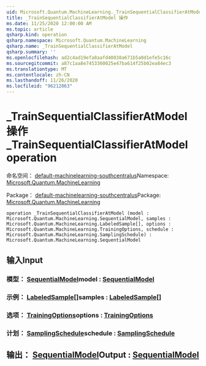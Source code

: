 ```yaml
---
uid: Microsoft.Quantum.MachineLearning._TrainSequentialClassifierAtModel
title: _TrainSequentialClassifierAtModel 操作
ms.date: 11/25/2020 12:00:00 AM
ms.topic: article
qsharp.kind: operation
qsharp.namespace: Microsoft.Quantum.MachineLearning
qsharp.name: _TrainSequentialClassifierAtModel
qsharp.summary: ''
ms.openlocfilehash: ad2c4ad19efa8aafd40838a671b5a0d1efe5c16c
ms.sourcegitcommit: a87c1aa8e7453360025e47ba614f25b02ea84ec3
ms.translationtype: MT
ms.contentlocale: zh-CN
ms.lasthandoff: 11/26/2020
ms.locfileid: "96212063"
---
```

# <a name="_trainsequentialclassifieratmodel-operation"></a><span data-ttu-id="9c563-102">_TrainSequentialClassifierAtModel 操作</span><span class="sxs-lookup"><span data-stu-id="9c563-102">_TrainSequentialClassifierAtModel operation</span></span>

<span data-ttu-id="9c563-103">命名空间： [default-machinelearning-southcentralus](xref:Microsoft.Quantum.MachineLearning)</span><span class="sxs-lookup"><span data-stu-id="9c563-103">Namespace: [Microsoft.Quantum.MachineLearning](xref:Microsoft.Quantum.MachineLearning)</span></span>

<span data-ttu-id="9c563-104">Package： [default-machinelearning-southcentralus](https://nuget.org/packages/Microsoft.Quantum.MachineLearning)</span><span class="sxs-lookup"><span data-stu-id="9c563-104">Package: [Microsoft.Quantum.MachineLearning](https://nuget.org/packages/Microsoft.Quantum.MachineLearning)</span></span>




```qsharp
operation _TrainSequentialClassifierAtModel (model : Microsoft.Quantum.MachineLearning.SequentialModel, samples : Microsoft.Quantum.MachineLearning.LabeledSample[], options : Microsoft.Quantum.MachineLearning.TrainingOptions, schedule : Microsoft.Quantum.MachineLearning.SamplingSchedule) : Microsoft.Quantum.MachineLearning.SequentialModel
```


## <a name="input"></a><span data-ttu-id="9c563-105">输入</span><span class="sxs-lookup"><span data-stu-id="9c563-105">Input</span></span>

### <a name="model--sequentialmodel"></a><span data-ttu-id="9c563-106">模型： [SequentialModel](xref:Microsoft.Quantum.MachineLearning.SequentialModel)</span><span class="sxs-lookup"><span data-stu-id="9c563-106">model : [SequentialModel](xref:Microsoft.Quantum.MachineLearning.SequentialModel)</span></span>




### <a name="samples--labeledsample"></a><span data-ttu-id="9c563-107">示例： [LabeledSample](xref:Microsoft.Quantum.MachineLearning.LabeledSample)[]</span><span class="sxs-lookup"><span data-stu-id="9c563-107">samples : [LabeledSample](xref:Microsoft.Quantum.MachineLearning.LabeledSample)[]</span></span>




### <a name="options--trainingoptions"></a><span data-ttu-id="9c563-108">选项： [TrainingOptions](xref:Microsoft.Quantum.MachineLearning.TrainingOptions)</span><span class="sxs-lookup"><span data-stu-id="9c563-108">options : [TrainingOptions](xref:Microsoft.Quantum.MachineLearning.TrainingOptions)</span></span>




### <a name="schedule--samplingschedule"></a><span data-ttu-id="9c563-109">计划： [SamplingSchedule](xref:Microsoft.Quantum.MachineLearning.SamplingSchedule)</span><span class="sxs-lookup"><span data-stu-id="9c563-109">schedule : [SamplingSchedule](xref:Microsoft.Quantum.MachineLearning.SamplingSchedule)</span></span>





## <a name="output--sequentialmodel"></a><span data-ttu-id="9c563-110">输出： [SequentialModel](xref:Microsoft.Quantum.MachineLearning.SequentialModel)</span><span class="sxs-lookup"><span data-stu-id="9c563-110">Output : [SequentialModel](xref:Microsoft.Quantum.MachineLearning.SequentialModel)</span></span>


